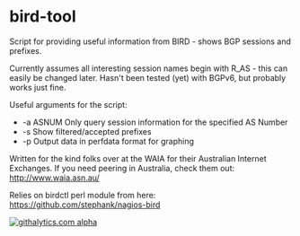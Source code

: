 bird-tool
=========

Script for providing useful information from BIRD - shows BGP sessions and prefixes.

Currently assumes all interesting session names begin with R_AS - this can easily be changed later.
Hasn't been tested (yet) with BGPv6, but probably works just fine.

Useful arguments for the script:
-    -a ASNUM    Only query session information for the specified AS Number
-    -s                 Show filtered/accepted prefixes
-    -p                 Output data in perfdata format for graphing

Written for the kind folks over at the WAIA for their Australian Internet Exchanges.
If you need peering in Australia, check them out: http://www.waia.asn.au/

Relies on birdctl perl module from here:
https://github.com/stephank/nagios-bird


[![githalytics.com alpha](https://cruel-carlota.pagodabox.com/d9ffa8693e50ac0e1b3469d29b458974 "githalytics.com")](http://githalytics.com/dowlingw/bird-tool)
